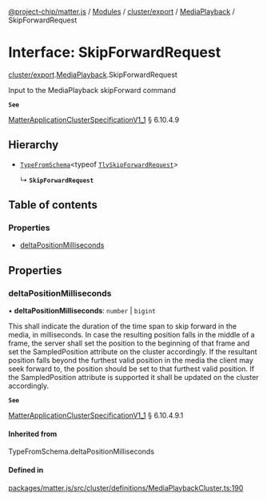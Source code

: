 [@project-chip/matter.js](../README.md) / [Modules](../modules.md) / [cluster/export](../modules/cluster_export.md) / [MediaPlayback](../modules/cluster_export.MediaPlayback.md) / SkipForwardRequest

# Interface: SkipForwardRequest

[cluster/export](../modules/cluster_export.md).[MediaPlayback](../modules/cluster_export.MediaPlayback.md).SkipForwardRequest

Input to the MediaPlayback skipForward command

**`See`**

[MatterApplicationClusterSpecificationV1_1](spec_export.MatterApplicationClusterSpecificationV1_1.md) § 6.10.4.9

## Hierarchy

- [`TypeFromSchema`](../modules/tlv_export.md#typefromschema)\<typeof [`TlvSkipForwardRequest`](../modules/cluster_export.MediaPlayback.md#tlvskipforwardrequest)\>

  ↳ **`SkipForwardRequest`**

## Table of contents

### Properties

- [deltaPositionMilliseconds](cluster_export.MediaPlayback.SkipForwardRequest.md#deltapositionmilliseconds)

## Properties

### deltaPositionMilliseconds

• **deltaPositionMilliseconds**: `number` \| `bigint`

This shall indicate the duration of the time span to skip forward in the media, in milliseconds. In case the
resulting position falls in the middle of a frame, the server shall set the position to the beginning of
that frame and set the SampledPosition attribute on the cluster accordingly. If the resultant position falls
beyond the furthest valid position in the media the client may seek forward to, the position should be set
to that furthest valid position. If the SampledPosition attribute is supported it shall be updated on the
cluster accordingly.

**`See`**

[MatterApplicationClusterSpecificationV1_1](spec_export.MatterApplicationClusterSpecificationV1_1.md) § 6.10.4.9.1

#### Inherited from

TypeFromSchema.deltaPositionMilliseconds

#### Defined in

[packages/matter.js/src/cluster/definitions/MediaPlaybackCluster.ts:190](https://github.com/project-chip/matter.js/blob/3adaded6/packages/matter.js/src/cluster/definitions/MediaPlaybackCluster.ts#L190)

